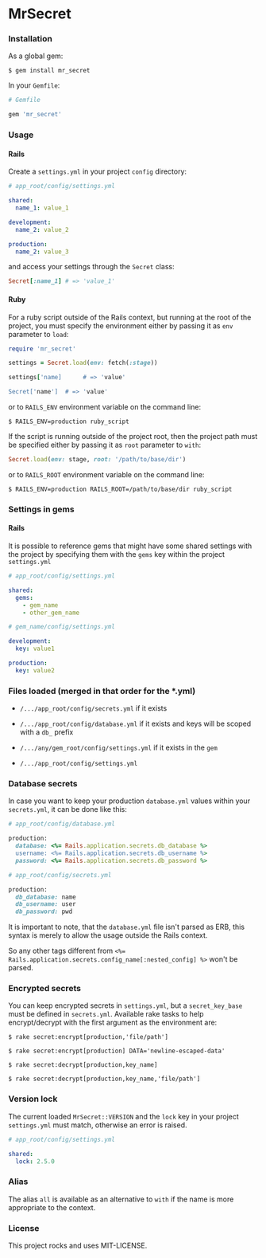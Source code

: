 # MrSecret

### Installation

As a global gem:

    $ gem install mr_secret

In your `Gemfile`:

```ruby
# Gemfile

gem 'mr_secret'
```

### Usage

#### Rails

Create a `settings.yml` in your project `config` directory:

```yaml
# app_root/config/settings.yml

shared:
  name_1: value_1

development:
  name_2: value_2

production:
  name_2: value_3
```

and access your settings through the `Secret` class:

```ruby
Secret[:name_1] # => 'value_1'
```

#### Ruby

For a ruby script outside of the Rails context, but running at the root of the project,
you must specify the environment either by passing it as `env` parameter to `load`:

```ruby
require 'mr_secret'

settings = Secret.load(env: fetch(:stage))

settings['name]      # => 'value'

Secret['name']  # => 'value'
```

or to `RAILS_ENV` environment variable on the command line:

    $ RAILS_ENV=production ruby_script

If the script is running outside of the project root,
then the project path must be specified either by passing it as `root` parameter to `with`:

```ruby
Secret.load(env: stage, root: '/path/to/base/dir')
```

or to `RAILS_ROOT` environment variable on the command line:

    $ RAILS_ENV=production RAILS_ROOT=/path/to/base/dir ruby_script

### Settings in gems

#### Rails

It is possible to reference gems that might have some shared settings with the project
by specifying them with the `gems` key within the project `settings.yml`

```yaml
# app_root/config/settings.yml

shared:
  gems:
    - gem_name
    - other_gem_name
```

```yaml
# gem_name/config/settings.yml

development:
  key: value1

production:
  key: value2
```

### Files loaded (merged in that order for the *.yml)

* `/.../app_root/config/secrets.yml` if it exists

* `/.../app_root/config/database.yml` if it exists and keys will be scoped with a `db_` prefix

* `/.../any/gem_root/config/settings.yml` if it exists in the `gem`

* `/.../app_root/config/settings.yml`

### Database secrets

In case you want to keep your production `database.yml` values within your `secrets.yml`,
it can be done like this:

```ruby
# app_root/config/database.yml

production:
  database: <%= Rails.application.secrets.db_database %>
  username: <%= Rails.application.secrets.db_username %>
  password: <%= Rails.application.secrets.db_password %>
```

```ruby
# app_root/config/secrets.yml

production:
  db_database: name
  db_username: user
  db_password: pwd
```

It is important to note, that the `database.yml` file isn't parsed as ERB,
this syntax is merely to allow the usage outside the Rails context.

So any other tags different from `<%= Rails.application.secrets.config_name[:nested_config] %>` won't be parsed.

### Encrypted secrets

You can keep encrypted secrets in `settings.yml`, but a `secret_key_base` must be defined in `secrets.yml`.
Available rake tasks to help encrypt/decrypt with the first argument as the environment are:

    $ rake secret:encrypt[production,'file/path']

    $ rake secret:encrypt[production] DATA='newline-escaped-data'

    $ rake secret:decrypt[production,key_name]

    $ rake secret:decrypt[production,key_name,'file/path']

### Version lock

The current loaded `MrSecret::VERSION` and the `lock` key in your project `settings.yml` must match,
otherwise an error is raised.

```yaml
# app_root/config/settings.yml

shared:
  lock: 2.5.0
```

### Alias

The alias `all` is available as an alternative to `with` if the name is more appropriate to the context.

### License

This project rocks and uses MIT-LICENSE.
